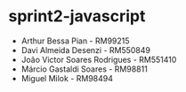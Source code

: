 # sprint2-javascript
 
* Arthur Bessa Pian - RM99215
* Davi Almeida Desenzi - RM550849
* João Victor Soares Rodrigues - RM551410
* Márcio Gastaldi Soares - RM98811
* Miguel Milok - RM98494
